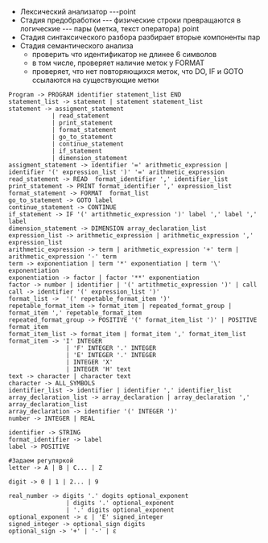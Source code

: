* Лексический анализатор ---point
* Стадия предобработки --- физические строки превращаются в логические --- пары (метка, текст оператора) point
* Стадия синтаксического разбора разбирает вторые компоненты пар
* Стадия семантического анализа
  - проверить что идентификатор не длинее 6 символов
  - в том числе, проверяет наличие меток у FORMAT
  - проверяет, что нет повторяющихся меток, что DO, IF и GOTO ссылаются на существующие метки

```
Program -> PROGRAM identifier statement_list END
statement_list -> statement | statement statement_list
statement -> assigment_statement
            | read_statement
            | print_statement
            | format_statement
            | go_to_statement
            | continue_statement
            | if_statement
            | dimension_statement
assigment_statement -> identifier '=' arithmetic_expression | identifier '(' expression_list ')' '=' arithmetic_expression
read_statement -> READ  format_identifier ',' identifier_list
print_statement -> PRINT format_identifier ',' expression_list
format_statement -> FORMAT  format_list
go_to_statement -> GOTO label
continue_statement -> CONTINUE
if_statement -> IF '(' artithmetic_expression ')' label ',' label ',' label
dimension_statement -> DIMENSION array_declaration_list
expression_list -> arithmetic_expression | arithmetic_expression ',' expression_list
arithmetic_expression -> term | arithmetic_expression '+' term | arithmetic_expression '-' term
term -> exponentiation | term '*' exponentiation | term '\' exponentiation
exponentiation -> factor | factor '**' exponentiation
factor -> number | identifier | '(' artithmetic_expression ')' | call
call -> identifier '(' expression_list ')'
format_list ->  '(' repetable_format_item ')'
repetable_format_item -> format_item | repeated_format_group | format_item ',' repetable_format_item
repeated_format_group -> POSITIVE '(' format_item_list ')' | POSITIVE format_item 
format_item_list -> format_item | format_item ',' format_item_list
format_item -> 'I' INTEGER
                | 'F' INTEGER '.' INTEGER
                | 'E' INTEGER '.' INTEGER
                | INTEGER 'X'
                | INTEGER 'H' text
text -> character | character text      
character -> ALL_SYMBOLS    
identifier_list -> identifier | identifier ',' identifier_list
array_declaration_list -> array_declaration | array_declaration ',' array_declaration_list
array_declaration -> identifier '(' INTEGER ')'
number -> INTEGER | REAL

identifier -> STRING
format_identifier -> label
label -> POSITIVE

#Задаем регуляркой
letter -> A | B | C... | Z

digit -> 0 | 1 | 2... | 9

real_number -> digits '.' dogits optional_exponent
                | digits '.' optional_exponent
                | '.' digits optional_exponent
optional_exponent -> ε | 'E' signed_integer
signed_integer -> optional_sign digits
optional_sign -> '+' | '-' | ε
```